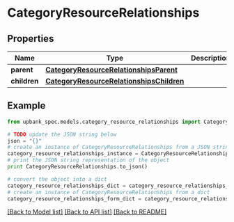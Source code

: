 # CategoryResourceRelationships


## Properties

Name | Type | Description | Notes
------------ | ------------- | ------------- | -------------
**parent** | [**CategoryResourceRelationshipsParent**](CategoryResourceRelationshipsParent.md) |  | 
**children** | [**CategoryResourceRelationshipsChildren**](CategoryResourceRelationshipsChildren.md) |  | 

## Example

```python
from upbank_spec.models.category_resource_relationships import CategoryResourceRelationships

# TODO update the JSON string below
json = "{}"
# create an instance of CategoryResourceRelationships from a JSON string
category_resource_relationships_instance = CategoryResourceRelationships.from_json(json)
# print the JSON string representation of the object
print CategoryResourceRelationships.to_json()

# convert the object into a dict
category_resource_relationships_dict = category_resource_relationships_instance.to_dict()
# create an instance of CategoryResourceRelationships from a dict
category_resource_relationships_form_dict = category_resource_relationships.from_dict(category_resource_relationships_dict)
```
[[Back to Model list]](../README.md#documentation-for-models) [[Back to API list]](../README.md#documentation-for-api-endpoints) [[Back to README]](../README.md)


